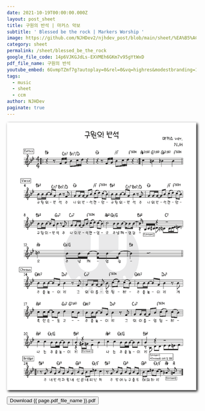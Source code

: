 ```yaml
---
date: 2021-10-19T00:00:00.000Z
layout: post_sheet
title: 구원의 반석 | 마커스 악보
subtitle: ' Blessed be the rock | Markers Worship '
image: https://github.com/NJHDev2/njhdev_post/blob/main/sheet/%EA%B5%AC%EC%9B%90%EC%9D%98%20%EB%B0%98%EC%84%9D.png?raw=true
category: sheet
permalink: /sheet/blessed_be_the_rock
google_file_code: 14p6VJKGJdLs-EXVMEh6GKm7v95gYtWxD
pdf_file_name: 구원의 반석
youtube_embed: 6GvmpTZmf7g?autoplay=0&rel=0&vq=highres&modestbranding=1
tags:
  - music
  - sheet
  - ccm
author: NJHDev
paginate: true
---
```

<img src="https://github.com/NJHDev2/njhdev_post/blob/main/sheet/%EA%B5%AC%EC%9B%90%EC%9D%98%20%EB%B0%98%EC%84%9D.png?raw=true" style="filter: drop-shadow(3px 3px 3px #000)">

<button class="downloadbtn" type="button"
onclick="download()">
<i class="fa fa-cloud-download"></i> Download {{ page.pdf_file_name }}.pdf
</button>
